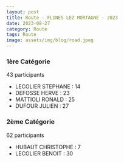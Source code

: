 ```yaml
---
layout: post
title: Route - FLINES LEZ MORTAGNE - 2023
date: 2023-08-27
category: Route
tags: Route
image: assets/img/blog/road.jpeg
---
```


### 1ère Catégorie
43 participants
- LECOLIER STEPHANE : 14
- DEFOSSE HERVE : 23
- MATTIOLI RONALD : 25
- DUFOUR JULIEN : 27

### 2ème Catégorie
62 participants
- HUBAUT CHRISTOPHE : 7
- LECOLIER BENOIT : 30
